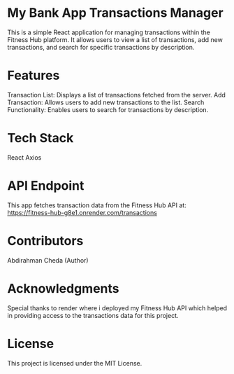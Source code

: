 # My Bank App Transactions Manager
This is a simple React application for managing transactions within the Fitness Hub platform. It allows users to view a list of transactions, add new transactions, and search for specific transactions by description.
# Features
Transaction List: Displays a list of transactions fetched from the server.
Add Transaction: Allows users to add new transactions to the list.
Search Functionality: Enables users to search for transactions by description.
# Tech Stack
React
Axios
# API Endpoint
This app fetches transaction data from the Fitness Hub API at: https://fitness-hub-g8e1.onrender.com/transactions

# Contributors
Abdirahman Cheda (Author)

# Acknowledgments
Special thanks to render where i deployed my Fitness Hub API which helped in providing access to the transactions data for this project.

# License
This project is licensed under the MIT License.